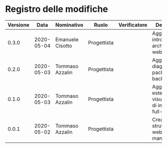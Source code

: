 # Registro delle modifiche
Versione | Data | Nominativo | Ruolo | Verificatore | Descrizione
------------- | ------------- | ------------- | ------------- | ------------- | -------------
0.3.0 | 2020-05-04 | Emanuele Cisotto | Progettista | | Aggiunta introduzione e architettura webapp.
0.2.0 | 2020-05-03 | Tommaso Azzalin | Progettista | | Aggiunti diagrammi package per il backend.
0.1.0 | 2020-05-03 | Tommaso Azzalin | Progettista | | Aggiunta estensione per visualizzazione di immagini a full-screen.
0.0.1 | 2020-05-02 | Tommaso Azzalin | Progettista | | Creata struttura sito web manuale manutentore.
